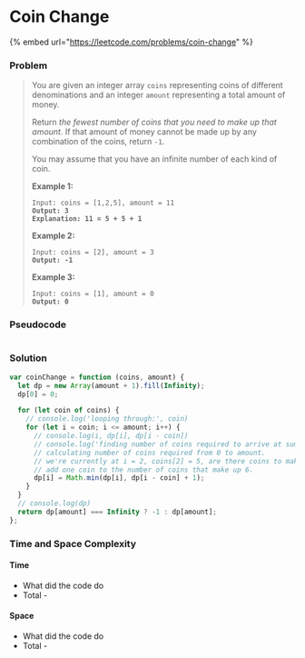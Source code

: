 # Coin Change

{% embed url="https://leetcode.com/problems/coin-change" %}

### Problem

> You are given an integer array `coins` representing coins of different denominations and an integer `amount` representing a total amount of money.
>
> Return _the fewest number of coins that you need to make up that amount_. If that amount of money cannot be made up by any combination of the coins, return `-1`.
>
> You may assume that you have an infinite number of each kind of coin.
>
> &#x20;
>
> **Example 1:**
>
> <pre><code>Input: coins = [1,2,5], amount = 11
> <strong>Output: 3
> </strong><strong>Explanation: 11 = 5 + 5 + 1</strong></code></pre>
>
> **Example 2:**
>
> <pre><code>Input: coins = [2], amount = 3
> <strong>Output: -1</strong></code></pre>
>
> **Example 3:**
>
> <pre><code>Input: coins = [1], amount = 0
> <strong>Output: 0</strong></code></pre>

### Pseudocode

```
```

### Solution

```javascript
var coinChange = function (coins, amount) {
  let dp = new Array(amount + 1).fill(Infinity);
  dp[0] = 0;

  for (let coin of coins) {
    // console.log('looping through:', coin)
    for (let i = coin; i <= amount; i++) {
      // console.log(i, dp[i], dp[i - coin])
      // console.log('finding number of coins required to arrive at sum, interatively')
      // calculating number of coins required from 0 to amount.
      // we're currently at i = 2, coins[2] = 5, are there coins to make up 6, and is this value smaller than the current amount of coins?
      // add one coin to the number of coins that make up 6.
      dp[i] = Math.min(dp[i], dp[i - coin] + 1);
    }
  }
  // console.log(dp)
  return dp[amount] === Infinity ? -1 : dp[amount];
};

```

### Time and Space Complexity

#### Time

* What did the code do
* Total -

#### Space

* What did the code do
* Total -
